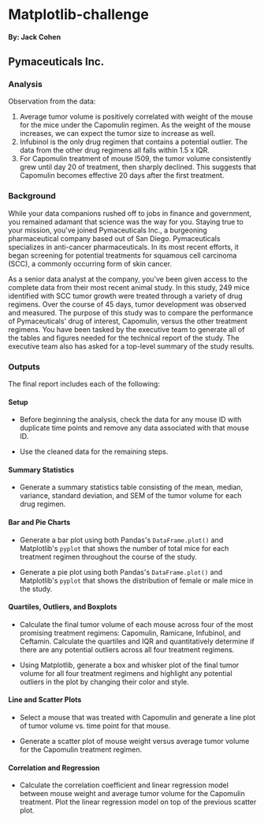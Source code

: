 # Matplotlib-challenge
#### By: Jack Cohen

## Pymaceuticals Inc.

### Analysis
Observation from the data:
1. Average tumor volume is positively correlated with weight of the mouse for the mice under the Capomulin regimen. As the weight of the mouse increases, we can expect the tumor size to increase as well.
2. Infubinol is the only drug regimen that contains a potential outlier. The data from the other drug regimens all falls within 1.5 x IQR.
3. For Capomulin treatment of mouse l509, the tumor volume consistently grew until day 20 of treatment, then sharply declined. This suggests that Capomulin becomes effective 20 days after the first treatment.

### Background
While your data companions rushed off to jobs in finance and government, you remained adamant that science was the way for you. Staying true to your mission, you've joined Pymaceuticals Inc., a burgeoning pharmaceutical company based out of San Diego. Pymaceuticals specializes in anti-cancer pharmaceuticals. In its most recent efforts, it began screening for potential treatments for squamous cell carcinoma (SCC), a commonly occurring form of skin cancer.

As a senior data analyst at the company, you've been given access to the complete data from their most recent animal study. In this study, 249 mice identified with SCC tumor growth were treated through a variety of drug regimens. Over the course of 45 days, tumor development was observed and measured. The purpose of this study was to compare the performance of Pymaceuticals' drug of interest, Capomulin, versus the other treatment regimens. You have been tasked by the executive team to generate all of the tables and figures needed for the technical report of the study. The executive team also has asked for a top-level summary of the study results.

### Outputs
The final report includes each of the following:

#### Setup
* Before beginning the analysis, check the data for any mouse ID with duplicate time points and remove any data associated with that mouse ID.

* Use the cleaned data for the remaining steps.

#### Summary Statistics
* Generate a summary statistics table consisting of the mean, median, variance, standard deviation, and SEM of the tumor volume for each drug regimen.

#### Bar and Pie Charts
* Generate a bar plot using both Pandas's `DataFrame.plot()` and Matplotlib's `pyplot` that shows  the number of total mice for each treatment regimen throughout the course of the study.

* Generate a pie plot using both Pandas's `DataFrame.plot()` and Matplotlib's `pyplot` that shows the distribution of female or male mice in the study.

#### Quartiles, Outliers, and Boxplots
* Calculate the final tumor volume of each mouse across four of the most promising treatment regimens: Capomulin, Ramicane, Infubinol, and Ceftamin. Calculate the quartiles and IQR and quantitatively determine if there are any potential outliers across all four treatment regimens.

* Using Matplotlib, generate a box and whisker plot of the final tumor volume for all four treatment regimens and highlight any potential outliers in the plot by changing their color and style.

#### Line and Scatter Plots
* Select a mouse that was treated with Capomulin and generate a line plot of tumor volume vs. time point for that mouse.

* Generate a scatter plot of mouse weight versus average tumor volume for the Capomulin treatment regimen.

#### Correlation and Regression
* Calculate the correlation coefficient and linear regression model between mouse weight and average tumor volume for the Capomulin treatment. Plot the linear regression model on top of the previous scatter plot.